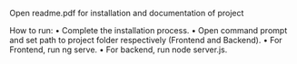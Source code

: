 Open readme.pdf for installation and documentation of project

How to run:
• Complete the installation process.
• Open command prompt and set path to project folder respectively (Frontend and 
Backend).
• For Frontend, run ng serve.
• For backend, run node server.js.
